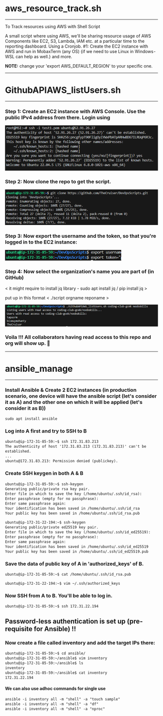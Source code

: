 # aws_resource_track.sh
----------------------------------------------------------------------------------------

To Track resources using AWS with Shell Script

A small script where using AWS, we'll be sharing resource usage of AWS Components like EC2, S3, Lambda, IAM etc. at a particular time to the reporting dashboard. Using a Cronjob.
#1: Create the EC2 instance with AWS and run in MobaxTerm (any OS) {if we need to use Linux in Windows - WSL can help as well.} and more.

**NOTE:** change your 'export AWS_DEFAULT_REGION' to your specific one.

----------------------------------------------------

# GithubAPIAWS_listUsers.sh
-----------------------------------------------------------------------------------------

### Step 1: Create an EC2 instance with AWS Console. Use the public IPv4 address from there. Login using 

![snip1](./imgs/image.png)

### Step 2: Now clone the repo to get the script.
![snip2](./imgs/image-1.png)

### Step 3: Now export the username and the token, so that you're logged in to the EC2 instance:
![snip3](./imgs/image-2.png)

### Step 4: Now select the organization's name you are part of (in GitHub)

< it might require to install jq library - sudo apt install jq / pip install jq >

put up in this format < ./script orgname reponame >

![snip4](./imgs/image-3.png)

### Voila !!! All collaborators having read access to this repo and org will show up.  :star_struck: 



------------------------------------------------------------------------------------------


# ansible_manage
---------------------------------------------------------------------------------------------

### Install Ansible & Create 2 EC2 instances (in production scenario, one device will have the ansible script (let's consider it as A) and the other one on which it will be applied (let's consider it as B))

```
sudo apt install ansible
```

### Log into A first and try to SSH to B

```
ubuntu@ip-172-31-85-59:~$ ssh 172.31.83.213
The authenticity of host '172.31.83.213 (172.31.83.213)' can't be established.
...
ubuntu@172.31.83.213: Permission denied (publickey).
```

### Create SSH keygen in both A & B

```
ubuntu@ip-172-31-85-59:~$ ssh-keygen
Generating public/private rsa key pair.
Enter file in which to save the key (/home/ubuntu/.ssh/id_rsa):
Enter passphrase (empty for no passphrase):
Enter same passphrase again:
Your identification has been saved in /home/ubuntu/.ssh/id_rsa
Your public key has been saved in /home/ubuntu/.ssh/id_rsa.pub
```
```
ubuntu@ip-172-31-22-194:~$ ssh-keygen
Generating public/private ed25519 key pair.
Enter file in which to save the key (/home/ubuntu/.ssh/id_ed25519):
Enter passphrase (empty for no passphrase):
Enter same passphrase again:
Your identification has been saved in /home/ubuntu/.ssh/id_ed25519
Your public key has been saved in /home/ubuntu/.ssh/id_ed25519.pub
```

### Save the data of public key of A in 'authorized_keys' of B.

```
ubuntu@ip-172-31-85-59:~$ cat /home/ubuntu/.ssh/id_rsa.pub
```
```
ubuntu@ip-172-31-22-194:~$ vim ~/.ssh/authorized_keys
```

### Now SSH from A to B. You'll be able to log in.
```
ubuntu@ip-172-31-85-59:~$ ssh 172.31.22.194
```

## Password-less authentication is set up (pre-requisite for Ansible) !!

### Now create a file called inventory and add the target IPs there:
```
ubuntu@ip-172-31-85-59:~$ cd ansible/
ubuntu@ip-172-31-85-59:~/ansible$ vim inventory
ubuntu@ip-172-31-85-59:~/ansible$ ls
inventory
ubuntu@ip-172-31-85-59:~/ansible$ cat inventory
172.31.22.194
```

#### We can also use adhoc commands for single use
```
ansible -i inventory all -m "shell" -a "touch sample"
ansible -i inventory all -m "shell" -a "df"
ansible -i inventory all -m "shell" -a "nproc"
```